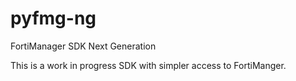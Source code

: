 # pyfmg-ng
FortiManager SDK Next Generation

This is a work in progress SDK with simpler access to FortiManger. 
